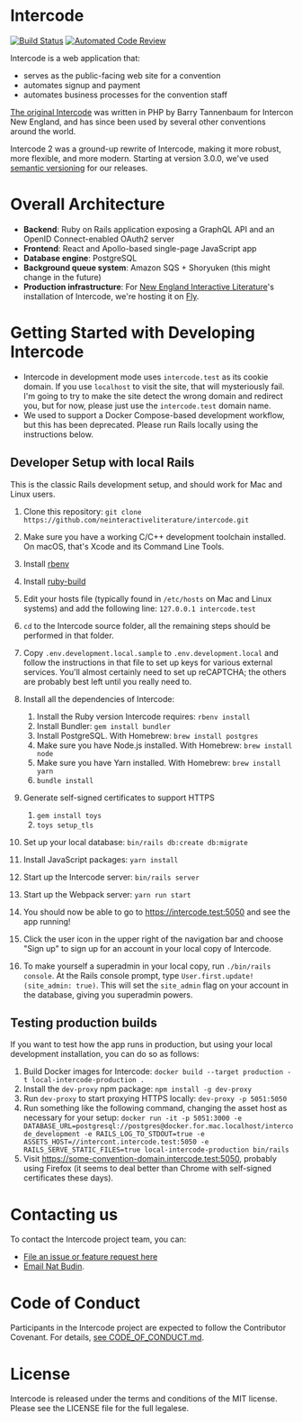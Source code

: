 # Intercode

[![Build Status](https://github.com/neinteractiveliterature/intercode/workflows/Docker%20Image%20CI/badge.svg)](https://github.com/neinteractiveliterature/intercode/actions?workflow=Docker+Image+CI)
[![Automated Code Review](https://github.com/neinteractiveliterature/intercode/workflows/Pronto/badge.svg)](https://github.com/neinteractiveliterature/intercode/actions?workflow=Pronto)

Intercode is a web application that:

- serves as the public-facing web site for a convention
- automates signup and payment
- automates business processes for the convention staff

[The original Intercode](https://github.com/neinteractiveliterature/intercode-classic) was written in PHP by Barry Tannenbaum for Intercon New England, and has since been used by several other conventions around the world.

Intercode 2 was a ground-up rewrite of Intercode, making it more robust, more flexible, and more modern.  Starting at version 3.0.0, we've used [semantic versioning](https://semver.org/) for our releases.

# Overall Architecture

- **Backend**: Ruby on Rails application exposing a GraphQL API and an OpenID Connect-enabled OAuth2 server
- **Frontend**: React and Apollo-based single-page JavaScript app
- **Database engine**: PostgreSQL
- **Background queue system**: Amazon SQS + Shoryuken (this might change in the future)
- **Production infrastructure**: For [New England Interactive Literature](http://interactiveliterature.org)'s installation of Intercode, we're hosting it on [Fly](https://fly.io).

# Getting Started with Developing Intercode

- Intercode in development mode uses `intercode.test` as its cookie domain. If you use `localhost` to visit the site, that will mysteriously fail. I'm going to try to make the site detect the wrong domain and redirect you, but for now, please just use the `intercode.test` domain name.
- We used to support a Docker Compose-based development workflow, but this has been deprecated. Please run Rails locally using the instructions below.

## Developer Setup with local Rails

This is the classic Rails development setup, and should work for Mac and Linux users.

1. Clone this repository: `git clone https://github.com/neinteractiveliterature/intercode.git`
2. Make sure you have a working C/C++ development toolchain installed. On macOS, that's Xcode and its Command Line Tools.
3. Install [rbenv](https://github.com/sstephenson/rbenv#readme)
4. Install [ruby-build](https://github.com/sstephenson/ruby-build#readme)
5. Edit your hosts file (typically found in `/etc/hosts` on Mac and Linux systems) and add the following line: `127.0.0.1 intercode.test`
6. `cd` to the Intercode source folder, all the remaining steps should be performed in that folder.
7. Copy `.env.development.local.sample` to `.env.development.local` and follow the instructions in
   that file to set up keys for various external services. You'll almost certainly need to set up
   reCAPTCHA; the others are probably best left until you really need to.
8. Install all the dependencies of Intercode:

   1. Install the Ruby version Intercode requires: `rbenv install`
   2. Install Bundler: `gem install bundler`
   3. Install PostgreSQL. With Homebrew: `brew install postgres`
   4. Make sure you have Node.js installed. With Homebrew: `brew install node`
   5. Make sure you have Yarn installed. With Homebrew: `brew install yarn`
   6. `bundle install`

9. Generate self-signed certificates to support HTTPS

   1. `gem install toys`
   2. `toys setup_tls`

10. Set up your local database: `bin/rails db:create db:migrate`
11. Install JavaScript packages: `yarn install`
12. Start up the Intercode server: `bin/rails server`
13. Start up the Webpack server: `yarn run start`
14. You should now be able to go to <https://intercode.test:5050> and see the app running!
15. Click the user icon in the upper right of the navigation bar and choose "Sign up" to sign up for
    an account in your local copy of Intercode.
16. To make yourself a superadmin in your local copy, run `./bin/rails console`. At the Rails
    console prompt, type `User.first.update!(site_admin: true)`. This will set the `site_admin`
    flag on your account in the database, giving you superadmin powers.

## Testing production builds

If you want to test how the app runs in production, but using your local development installation, you can do so as follows:

1. Build Docker images for Intercode: `docker build --target production -t local-intercode-production .`
2. Install the `dev-proxy` npm package: `npm install -g dev-proxy`
3. Run `dev-proxy` to start proxying HTTPS locally: `dev-proxy -p 5051:5050`
4. Run something like the following command, changing the asset host as necessary for your setup: `docker run -it -p 5051:3000 -e DATABASE_URL=postgresql://postgres@docker.for.mac.localhost/intercode_development -e RAILS_LOG_TO_STDOUT=true -e ASSETS_HOST=//intercont.intercode.test:5050 -e RAILS_SERVE_STATIC_FILES=true local-intercode-production bin/rails`
5. Visit <https://some-convention-domain.intercode.test:5050>, probably using Firefox (it seems to deal better than Chrome with self-signed certificates these days).

# Contacting us

To contact the Intercode project team, you can:

- [File an issue or feature request here](https://github.com/neinteractiveliterature/issues)
- [Email Nat Budin](mailto:natbudin@gmail.com).

# Code of Conduct

Participants in the Intercode project are expected to follow the Contributor Covenant. For details, [see CODE_OF_CONDUCT.md](https://github.com/neinteractiveliterature/intercode/blob/main/CODE_OF_CONDUCT.md).

# License

Intercode is released under the terms and conditions of the MIT license. Please see the LICENSE file for the full legalese.
